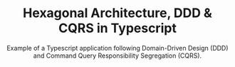 

<h1 align="center">
  Hexagonal Architecture, DDD & CQRS in Typescript
</h1>


<p align="center">
  Example of a Typescript application following Domain-Driven Design (DDD) and
  Command Query Responsibility Segregation (CQRS).

</p>

